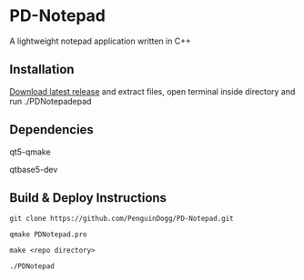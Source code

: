 # PD-Notepad
A lightweight notepad application written in C++

## Installation

[Download latest release](https://github.com/PenguinDogg/PD-Notepad/releases/tag/Releases) and extract files, open terminal inside directory and run ./PDNotepadepad

## Dependencies

qt5-qmake

qtbase5-dev

## Build & Deploy Instructions
`git clone https://github.com/PenguinDogg/PD-Notepad.git`

`qmake PDNotepad.pro`

`make <repo directory>`

`./PDNotepad`
